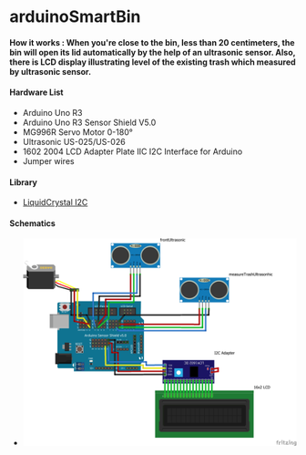 # arduinoSmartBin
  #### How it works : When you're close to the bin, less than 20 centimeters, the bin will open its lid automatically by the help of an ultrasonic sensor. Also, there is LCD display illustrating level of the existing trash which measured by ultrasonic sensor. 


 #### Hardware List
>
- Arduino Uno R3
- Arduino Uno R3 Sensor Shield V5.0
- MG996R Servo Motor 0-180°
- Ultrasonic US-025/US-026
- 1602 2004 LCD Adapter Plate IIC I2C Interface for Arduino
- Jumper wires

#### Library
>
- [LiquidCrystal I2C](https://www.arduinolibraries.info/libraries/liquid-crystal-i2-c)

#### Schematics
>
- **![image](https://raw.githubusercontent.com/3normousz/arduinoSmartBin/main/SmartBin_bb.png)**
